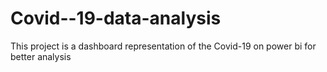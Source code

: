 # Covid--19-data-analysis
This project is a dashboard representation of the Covid-19 on power bi  for better analysis 
